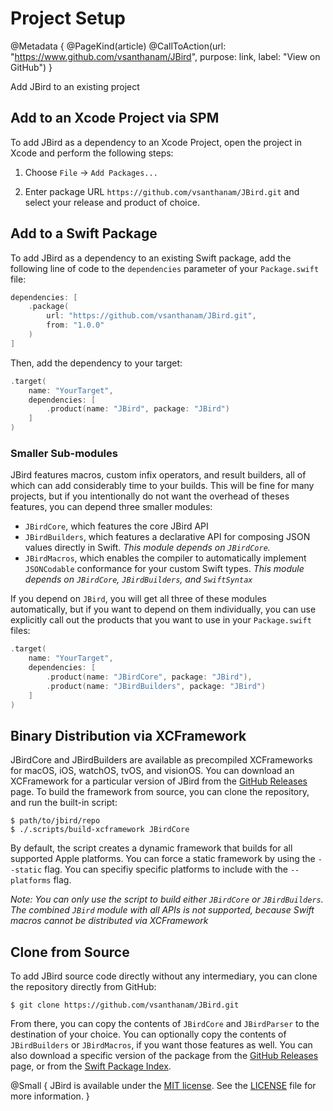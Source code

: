 # Project Setup

@Metadata {
    @PageKind(article)
    @CallToAction(url: "https://www.github.com/vsanthanam/JBird", purpose: link, label: "View on GitHub")
}

Add JBird to an existing project

## Add to an Xcode Project via SPM

To add JBird as a dependency to an Xcode Project, open the project in Xcode and perform the following steps:

1. Choose `File` → `Add Packages...`

2. Enter package URL `https://github.com/vsanthanam/JBird.git` and select your release and product of choice.

## Add to a Swift Package

To add JBird as a dependency to an existing Swift package, add the following line of code to the `dependencies` parameter of your `Package.swift` file:

```swift
dependencies: [
    .package(
        url: "https://github.com/vsanthanam/JBird.git",
        from: "1.0.0"
    )
]
```

Then, add the dependency to your target:

```swift
.target(
    name: "YourTarget",
    dependencies: [
        .product(name: "JBird", package: "JBird")
    ]
)
```

### Smaller Sub-modules

JBird features macros, custom infix operators, and result builders, all of which can add considerably time to your builds. This will be fine for many projects, but if you intentionally do not want the overhead of theses features, you can depend three smaller modules:

- `JBirdCore`, which features the core JBird API
- `JBirdBuilders`, which features a declarative API for composing JSON values directly in Swift. *This module depends on `JBirdCore`.*
- `JBirdMacros`, which enables the compiler to automatically implement `JSONCodable` conformance for your custom Swift types. *This module depends on `JBirdCore`, `JBirdBuilders`, and `SwiftSyntax`*

If you depend on `JBird`, you will get all three of these modules automatically, but if you want to depend on them individually, you can use explicitly call out the products that you want to use in your `Package.swift` files:

```swift
.target(
    name: "YourTarget",
    dependencies: [
        .product(name: "JBirdCore", package: "JBird"),
        .product(name: "JBirdBuilders", package: "JBird")
    ]
)
```

## Binary Distribution via XCFramework

JBirdCore and JBirdBuilders are available as precompiled XCFrameworks for macOS, iOS, watchOS, tvOS, and visionOS. You can download an XCFramework for a particular version of JBird from the [GitHub Releases](https://github.com/vsanthanam/JBird/release) page. To build the framework from source, you can clone the repository, and run the built-in script:

```shell
$ path/to/jbird/repo
$ ./.scripts/build-xcframework JBirdCore
```

By default, the script creates a dynamic framework that builds for all supported Apple platforms. You can force a static framework by using the `--static` flag. You can specifiy specific platforms to include with the `--platforms` flag. 

*Note: You can only use the script to build either `JBirdCore` or `JBirdBuilders`. The combined `JBird` module with all APIs is not supported, because Swift macros cannot be distributed via XCFramework*

## Clone from Source

To add JBird source code directly without any intermediary, you can clone the repository directly from GitHub:

```shell
$ git clone https://github.com/vsanthanam/JBird.git
```

From there, you can copy the contents of `JBirdCore` and `JBirdParser` to the destination of your choice. You can optionally copy the contents of `JBirdBuilders` or `JBirdMacros`, if you want those features as well.
You can also download a specific version of the package from the [GitHub Releases](https://github.com/vsanthanam/JBird/releases) page, or from the [Swift Package Index](https://swiftpackageindex.com/vsanthanam/JBird).

@Small {
    JBird is available under the [MIT license](https://en.wikipedia.org/wiki/MIT_License). See the [LICENSE](https://github.com/vsanthanam/JBird/blob/main/LICENSE) file for more information.
}
